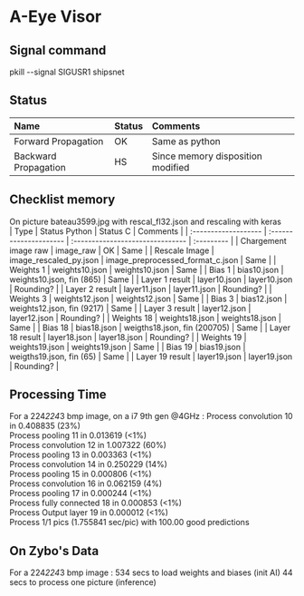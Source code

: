 # A-Eye Visor

## Signal command
pkill --signal SIGUSR1 shipsnet  

## Status
| Name                 | Status | Comments                          |
| :------------------- | :----- | :-------------------------------- |
| Forward Propagation  | OK     | Same as python                    |
| Backward Propagation | HS     | Since memory disposition modified |

## Checklist memory
On picture bateau3599.jpg with rescal_fl32.json and rescaling with keras    
| Type                 | Status Python          | Status C                         | Comments   |
| :------------------- | :--------------------- | :------------------------------- | :--------- |
| Chargement image raw | image_raw              | OK                               | Same       |
| Rescale Image        | image_rescaled_py.json | image_preprocessed_format_c.json | Same       |
| Weights 1            | weights10.json         | weights10.json                   | Same       |
| Bias 1               | bias10.json            | weights10.json, fin (865)        | Same       |
| Layer 1 result       | layer10.json           | layer10.json                     | Rounding? |
| Layer 2 result       | layer11.json           | layer11.json                     | Rounding? |
| Weights 3            | weights12.json         | weights12.json                   | Same       |
| Bias 3               | bias12.json            | weights12.json, fin (9217)       | Same       |
| Layer 3 result       | layer12.json           | layer12.json                     | Rounding? |
| Weights 18           | weights18.json         | weights18.json                   | Same       |
| Bias 18              | bias18.json            | weigths18.json, fin (200705)     | Same       |
| Layer 18 result      | layer18.json           | layer18.json                     | Rounding?   |
| Weights 19           | weights19.json         | weights19.json                   | Same       |
| Bias 19              | bias19.json            | weigths19.json, fin (65)         | Same       |
| Layer 19 result      | layer19.json           | layer19.json                     | Rounding? |

## Processing Time
For a 224*224*3 bmp image, on a i7 9th gen @4GHz :
Process convolution 10 in 0.408835 (23%)  
Process pooling 11 in 0.013619 (<1%)  
Process convolution 12 in 1.007322 (60%)  
Process pooling 13 in 0.003363 (<1%)  
Process convolution 14 in 0.250229 (14%)  
Process pooling 15 in 0.000806 (<1%)  
Process convolution 16 in 0.062159 (4%)  
Process pooling 17 in 0.000244 (<1%)  
Process fully connected 18 in 0.000853 (<1%)  
Process Output layer 19 in 0.000012 (<1%)  
Process 1/1 pics (1.755841 sec/pic) with 100.00 good predictions  

## On Zybo's Data
For a 224*224*3 bmp image :
534 secs to load weights and biases (init AI) 
44 secs to process one picture (inference)  
